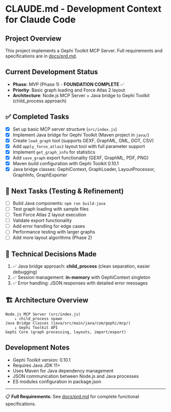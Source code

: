 # CLAUDE.md - Development Context for Claude Code

## Project Overview
This project implements a Gephi Toolkit MCP Server. Full requirements and specifications are in [docs/prd.md](./docs/prd.md).

## Current Development Status
- **Phase**: MVP (Phase 1) - **FOUNDATION COMPLETE** ✅
- **Priority**: Basic graph loading and Force Atlas 2 layout
- **Architecture**: Node.js MCP Server + Java bridge to Gephi Toolkit (child_process approach)

## ✅ Completed Tasks
- [x] Set up basic MCP server structure (`src/index.js`)
- [x] Implement Java bridge for Gephi Toolkit (Maven project in `java/`)
- [x] Create `load_graph` tool (supports GEXF, GraphML, GML, DOT, CSV)
- [x] Add `apply_force_atlas2` layout tool with full parameter support
- [x] Implement `get_graph_info` for statistics
- [x] Add `save_graph` export functionality (GEXF, GraphML, PDF, PNG)
- [x] Maven build configuration with Gephi Toolkit 0.10.1
- [x] Java bridge classes: GephiContext, GraphLoader, LayoutProcessor, GraphInfo, GraphExporter

## 🎯 Next Tasks (Testing & Refinement)
- [ ] Build Java components: `npm run build-java`
- [ ] Test graph loading with sample files
- [ ] Test Force Atlas 2 layout execution
- [ ] Validate export functionality
- [ ] Add error handling for edge cases
- [ ] Performance testing with larger graphs
- [ ] Add more layout algorithms (Phase 2)

## 🔧 Technical Decisions Made
1. ✅ Java bridge approach: **child_process** (clean separation, easier debugging)
2. ✅ Session management: **in-memory** with GephiContext singleton
3. ✅ Error handling: JSON responses with detailed error messages

## 🏗️ Architecture Overview
```
Node.js MCP Server (src/index.js)
    ↓ child_process spawn
Java Bridge Classes (java/src/main/java/com/gephi/mcp/)
    ↓ Gephi Toolkit API
Gephi Core (graph processing, layouts, import/export)
```

## Development Notes
- Gephi Toolkit version: 0.10.1
- Requires Java JDK 11+
- Uses Maven for Java dependency management
- JSON communication between Node.js and Java processes
- ES modules configuration in package.json

---
📋 **Full Requirements**: See [docs/prd.md](./docs/prd.md) for complete functional specifications.